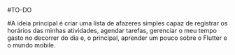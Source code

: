 #TO-DO


#A 
  ideia principal é criar uma lista de afazeres simples 
capaz de registrar os horários das minhas atividades, agendar tarefas, gerenciar o meu tempo gasto no decorrer do dia e,
o principal, aprender um pouco sobre o Flutter e o mundo mobile.
